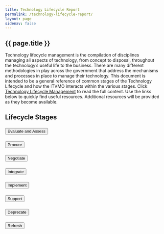 ```yaml
---
title: Technology Lifecycle Report
permalink: /technology-lifecycle-report/
layout: page
sidenav: false
---
```


<section class="grid-container padding-left-0 padding-right-1">
<h1 class="margin-top-0">{{ page.title }}</h1>

<div class="margin-bottom-2">Technology lifecycle management is the compilation of disciplines managing all aspects of technology, from concept to disposal, throughout the technology’s useful life to the business. There are many different methodologies in play across the government that address the mechanisms and processes in place to manage their technology. This document is intended to be a general reference of common stages of the Technology Lifecycle and how the ITVMO interacts within the various stages. Click <a href="{{site.baseurl}}/assets/files/tlr/TLC-Report-FINAL.pdf" target="_blank" aria-label="Technology Lifecycle Management">Technology Lifecycle Management</a> to read the full content. Use the links below to quickly find useful resources. Additional resources will be provided as they become available.</div>

<h2>Lifecycle Stages</h2>
<div class="usa-accordion">
      <!-- Use the accurate heading level to maintain the document outline -->
      <h3 class="usa-accordion__heading">
        <button class="usa-accordion__button" aria-expanded="false" aria-controls="b-a1">
          Evaluate and Assess
        </button>
      </h3>
      <div id="b-a1" class="usa-accordion__content" hidden="">
        <div class="grid-row flex-align-center">
            <div class="tablet:grid-col-8 padding-right-2">
              <p>Business analysts and business leadership need to communicate with technology analysts (EA, DA) and technology leadership to brainstorm viable paths forward. It is also the primary point to look for innovation opportunities to improve process, performance and productivity. It is with this understanding that the intersection between the business needs and the technical environment comes to consensus on appropriate technologies to create the solution. The solution does not necessarily imply a 100% new approach. It should leverage existing assets, software, services and technologies to maximize the value to the organization.</p>
            </div>
            <div class="tablet:grid-col-4 container">
              <div class="padding-x-2 radius-lg border-05 border-primary-lighter">
                  <p class="font-sans-md margin-top-2"><strong>User Story - FAQ</strong></p>
                  <p><a href="{{site.baseurl}}/assets/files/tlr/What-vendors-provide-cloud-based-services-that-are-FedRamp-certified-508.pdf">What vendors provide cloud based services that are FedRamp certified?</a></p>
                  <p><a href="{{site.baseurl}}/assets/files/tlr/How-do-BICs-support-small-business-508.pdf">How do BICs support small business?</a></p>
                  <p><a href="{{site.baseurl}}/assets/files/tlr/how-many-orgs-compare-it-budget-similiar.pdf">How does my organization compare in terms of IT budget with other federal organizations of similar size?</a></p>
              </div>
            </div>
        </div>
        <section class="grid-row grid-gap margin-top-4">
          <div class="grid-col-12 tablet:grid-col-6">
            <div class="bg-primary-lighter padding-105">
              <h4 class="margin-0">Tools, Utilities, and Dashboards</h4>
            </div>
            <div class="padding-left-105 margin-bottom-4">
              <p class="margin-bottom-0"><strong><a href="https://d2d.gsa.gov/report/acquisition-analytics">Acquisition Analytics</a></strong></p>
              <p class="margin-top-05">A D2D dashboard that provides cost analysis by vendor and product. It is useful in determining historical vendor product pricing.</p>
            </div>
            <div class="padding-left-105 margin-bottom-4">
              <p class="margin-bottom-0"><strong><a href="https://www.fedramp.gov/program-basics/">FedRAMP</a></strong></p>
              <p class="margin-top-05">The Federal Risk and Authorization Management Program (FedRAMP) provides a cost-effective, risk-based approach for the adoption and use of cloud services.</p>
            </div>
            <div class="padding-left-105 margin-bottom-4">
              <p class="margin-bottom-0"><strong><a href="https://d2d.gsa.gov/report/operational-reporting-workbench">Operational Reporting Workbench</a></strong></p>
              <p class="margin-top-05">A D2D dashboard that provides a mechanism to view obligations and filter by spend type, business tier and agency.</p>
            </div>
          </div>
          <div class="grid-col-12 tablet:grid-col-6">
            <div class="bg-primary-lighter padding-105">
              <h4 class="margin-0">Informational Resources</h4>
            </div>
            <div class="padding-left-105 margin-bottom-4">
              <p class="margin-bottom-0"><strong><a href="https://nps.edu/documents/105938399/111521674/SYM-AM-18-086-021_Wydler.pdf/a8c96bf6-3c59-4327-b296-3c5c0b28fb3d?version=1.0">Conducting Viability Assessments for Acquisition Planning</a></strong></p>
              <p class="margin-top-05">A paper documenting a viability assessment method as a best practice, offering ideas on how to conduct an early assessment, and suggests metrics for measuring success.</p>
            </div>
            <div class="padding-left-105 margin-bottom-4">
              <p class="margin-bottom-0"><strong><a href="https://www.ncbi.nlm.nih.gov/pmc/articles/PMC6145477/">Implementing an Information System Strategy</a></strong></p>
              <p class="margin-top-05">An integrated AoA and project management, cost benefit and risk analysis framework for analyzing new or emerging alternatives.</p>
            </div>
            <div class="padding-left-105 margin-bottom-4">
              <p class="margin-bottom-0"><strong><a href="https://hallways.cap.gsa.gov/app/#/gateway/it-acquisition-university/48120/pricing-procuring-and-migrating-to-cloud-services">Pricing, Procuring and Migrating to Cloud Services</a></strong></p>
              <p class="margin-top-05">A video on pricing, procuring, and migrating to Cloud Services.</p>
            </div>
          </div>
        </section>
      </div>
      <h3 class="usa-accordion__heading">
        <button class="usa-accordion__button" aria-expanded="false" aria-controls="b-a2">
         Procure
        </button>
      </h3>
      <div id="b-a2" class="usa-accordion__content" hidden="">
      <div class="grid-row flex-align-center">
            <div class="tablet:grid-col-8 padding-right-2">
              <p>The procurement stage utilizes the requirements and objectives laid out in the assessment phase. It identifies the necessary technology assets and the logistics/timeline of required purchases, as well as the funding sources/investment for them.</p>
              <p>The appropriate contract vehicles and qualified vendors are evaluated to determine the pool of suppliers that can best fulfill the requirements. Vendor evaluation criteria must meet (but not limited to) the standards of a vendor health assessment which determines:</p>
              <ul>
                <li>Financial stability</li>
                <li>Risk and security assessment</li>
                <li>Supply chain constraints</li>
              </ul>
              <p>It considers resource availability, funding, timeline and other constraints to execute the established plan and move the initiative forward to contract and negotiation.</p>
            </div>
            <div class="tablet:grid-col-4 container">
              <div class="padding-x-2 radius-lg border-05 border-primary-lighter">
                  <p class="font-sans-md margin-top-2"><strong>User Story - FAQ</strong></p>
                  <p><a href="{{site.baseurl}}/assets/files/tlr/What-have-other-agencies-paid-for-a-similar-product-or-service-508.pdf">What have other agencies paid for a similar product or service?</a></p>
                  <p><a href="{{site.baseurl}}/assets/files/tlr/What-are-the-obligations-by-BIC-and-which-agencies-use-them-508.pdf">What are the obligations by BIC and which agencies use them?</a></p>
                  <p><a href="{{site.baseurl}}/assets/files/tlr/What-is-the-OEM-and-vendor-spend-by-agency-508.pdf">What is the OEM and vendor spend by agency?</a></p>
                  <p><a href="{{site.baseurl}}/assets/files/tlr/percent-product-services-small-business.pdf">What percent of products or services are provided by small businesses?</a></p>
                  <p><a href="{{site.baseurl}}/assets/files/tlr/what-products-bic-solutions.pdf">What product and vendors are available via BIC solutions?</a></p>
              </div>
            </div>  
      </div>
      <section class="grid-row grid-gap margin-top-4">
          <div class="grid-col-12 tablet:grid-col-6">
            <div class="bg-primary-lighter padding-105">
              <h4 class="margin-0">Tools, Utilities, and Dashboards</h4>
            </div>
            <div class="padding-left-105 margin-bottom-4">
              <p class="margin-bottom-0"><strong><a href="https://d2d.gsa.gov/report/acquisition-analytics">Acquisition Analytics</a></strong></p>
              <p class="margin-top-05">A D2D dashboard that provides cost analysis by vendor and product. It is useful in determining historical vendor product pricing.</p>
            </div>
            <div class="padding-left-105 margin-bottom-4">
              <p class="margin-bottom-0"><strong><a href="https://d2d.gsa.gov/report/cm-reporting-workbench-cmr-new">CM Reporting Workbench</a></strong></p>
              <p class="margin-top-05">The Category Management Reporting Workbench allows the user to explore awards, contract inventory, small business comparisons and other analytics</p>
            </div>
            <div class="padding-left-105 margin-bottom-4">
              <p class="margin-bottom-0"><strong><a href="https://d2d.gsa.gov/report/small-business-dashboard">Small Business Dashboard</a></strong></p>
              <p class="margin-top-05">The Small Business Dashboard provides a means to view the performance of small businesses in the government.</p>
            </div>
          </div>
          <div class="grid-col-12 tablet:grid-col-6">
            <div class="bg-primary-lighter padding-105">
              <h4 class="margin-0">Informational Resources</h4>
            </div>
            <div class="padding-left-105 margin-bottom-4">
              <p class="margin-bottom-0"><strong><a href="https://www.dau.edu/cop/ace/DAU%20Sponsored%20Documents/DoD_IGCE_for_SA_Handbook.pdf">IGCE Handbook for Services Acquisition</a></strong></p>
              <p class="margin-top-05">DoD handbook on Independent Government Cost Estimate (IGCE).</p>
            </div>
            <div class="padding-left-105 margin-bottom-4">
              <p class="margin-bottom-0"><strong><a href="https://event.nps.edu/conf/app/researchsymposium/unsecured/file/553/SYM-AM-19-085_Panel%2026_Leary.pdf">Information Technology Acquisition Best Practices</a></strong></p>
              <p class="margin-top-05">A report that provides recommendations for best practices, frameworks, and models that will improve IT acquisitions and modernization efforts for network services.</p>
            </div>
            <div class="padding-left-105 margin-bottom-4">
              <p class="margin-bottom-0"><strong><a href="https://techfarhub.cio.gov/handbook/">TechFAR Handbook</a></strong></p>
              <p class="margin-top-05">This is USDS' handbook on procuring agile software development.</p>
            </div>
          </div>
        </section>
      </div>
      <!-- Use the accurate heading level to maintain the document outline -->
      <h3 class="usa-accordion__heading">
        <button class="usa-accordion__button" aria-expanded="false" aria-controls="b-a3">
          Negotiate
        </button>
      </h3>
      <div id="b-a3" class="usa-accordion__content" hidden="">
      <div class="grid-row">
            <div class="tablet:grid-col-8 padding-right-2">
            <p>In the negotiate stage it is important to look at the big picture and understand contracts and contract term periods. This is the stage where consolidation can occur and economies of scale can be leveraged for the organization.</p>
            <p>Although oftentimes impractical, it is useful for the contract period to align with the funding period. It provides for smoother transactions on the financial side over time.
            </p>
            </div>
            <div class="tablet:grid-col-4 container">
            <div class="padding-x-2 radius-lg border-05 border-primary-lighter">
                <p class="font-sans-md margin-top-2"><strong>User Story - FAQ</strong></p>
                <p><a href="{{site.baseurl}}/assets/files/tlr/What-have-other-agencies-paid-for-a-similar-product-or-service-508.pdf" target="_blank">What have other agencies paid for a similar product or service?</a></p>
                <p><a href="{{site.baseurl}}/assets/files/tlr/agency-duplicate-contracts.pdf" target="_blank">Does my agency have any duplicative contracts, or multiple contracts with the same vendor for similar services?</a></p>
                <p><a href="{{site.baseurl}}/assets/files/tlr/how-much-agency-bic-contracts.pdf" target="_blank">How much does my agency utilize small business via BIC contracts?</a></p>
             </div>
            </div>  
      </div>
      <section class="grid-row grid-gap margin-top-4">
          <div class="grid-col-12 tablet:grid-col-6">
            <div class="bg-primary-lighter padding-105">
              <h4 class="margin-0">Tools, Utilities, and Dashboards</h4>
            </div>
            <div class="padding-left-105 margin-bottom-4">
              <p class="margin-bottom-0"><strong><a href="https://d2d.gsa.gov/report/acquisition-analytics">Acquisition Analytics</a></strong></p>
              <p class="margin-top-05">A D2D dashboard that provides cost analysis by vendor and product. It is useful in determining historical vendor product pricing.</p>
            </div>
            <div class="padding-left-105 margin-bottom-4">
              <p class="margin-bottom-0"><strong><a href="https://d2d.gsa.gov/report/cm-reporting-workbench-cmr-new">CM Reporting Workbench</a></strong></p>
              <p class="margin-top-05">The Category Management Reporting Workbench allows the user to explore waards, contract inventory, small business comparisons and other analytics</p>
            </div>
          </div>
          <div class="grid-col-12 tablet:grid-col-6">
            <div class="bg-primary-lighter padding-105">
              <h4 class="margin-0">Informational Resources</h4>
            </div>
            <div class="padding-left-105 margin-bottom-4">
              <p class="margin-bottom-0"><strong><a href="https://www.acquisition.gov/far/part-15#FAR_15_405">FAR Part 15 15.405 Price Negotiation</a></strong></p>
              <p class="margin-top-05">FAR part 15.Sections 405 and 408 provide details on price negotiation, solicitation provisions and contract clauses - fee incentives.</p>
            </div>
          </div>
        </section>
      </div>
      <!-- Use the accurate heading level to maintain the document outline -->
      <h3 class="usa-accordion__heading">
        <button class="usa-accordion__button" aria-expanded="false" aria-controls="b-a4">
          Integrate
        </button>
      </h3>
      <div id="b-a4" class="usa-accordion__content" hidden="">
        <div class="grid-row">
            <div class="tablet:grid-col-8 padding-right-2">
            <p>This stage of the TLC begins the operational lifecycle. It is where considerations around change, down time, risk and operational disruption are evaluated to finalize the implementation plan that integrates into the current technology landscape. Depending on the type of initiative, many different disciplines (ITIL, Service Management, PMI, SDLC, etc) may be engaged to follow through from the design effort to implementation. A critical aspect of this stage of the TLC is inventory tracking and management of assets. Physical assets as well as soft assets, such as software licensing, are inventoried by an auditable process to safeguard the organization’s expenditures and meet compliance (vendor, government) requirements. The inventory and asset management practices established at this point are key to tracking the disposition and dependencies of the items throughout their useful life.</p>
            <p><strong>NOTE:</strong> Links to additional government wide resources will be shown as they become available.</p>
            </div>
            <div class="tablet:grid-col-4 container">
            <div class="padding-x-2 radius-lg border-05 border-primary-lighter">
                <p class="font-sans-md margin-top-2"><strong>Agency Specific Resources:</strong></p>
                <p>Agency specific CMDB, inventory management systems or asset databases will be valuable resources for this stage.</p>
             </div>
            </div>  
      </div>
      </div>
      <!-- Use the accurate heading level to maintain the document outline -->
      <h3 class="usa-accordion__heading">
        <button class="usa-accordion__button" aria-expanded="false" aria-controls="b-a5">
          Implement
        </button>
      </h3>
      <div id="b-a5" class="usa-accordion__content" hidden="">
        <div class="grid-row">
            <div class="tablet:grid-col-8 padding-right-2">
            <p>Implementation consists of all the items related to deployment and achieving steady state. This would include all types of quality assurance, regression testing, performance testing, acceptance testing and preparation of production environments. It provides a plan and roadmap that takes the initiative to the point where it is in use and provides value to the organization. Communication to the impacted constituents is critical to the success of the implementation. Whether it is an enterprise-wide system replacement, network speed, architecture change, or simply provisioning a license, the constituents must be informed of the schedule, trained appropriately and understand the impact. The results and execution of the change management plans from the integration stage are critical to the success of the actual deployment.</p>
            </div>
            <div class="tablet:grid-col-4 container">
            <div class="padding-x-2 radius-lg border-05 border-primary-lighter">
                <p class="font-sans-md margin-top-2"><strong>Agency Specific Resources:</strong></p>
                <p>Agency specific PPM tools, project plans and change management plans will be valuable resources for this stage.</p>
             </div>
            </div>  
      </div>
        <section class="grid-row grid-gap margin-top-4">
          <div class="grid-col-12 tablet:grid-col-6">
            <div class="bg-primary-lighter padding-105">
              <h4 class="margin-0">Tools, Utilities, and Dashboards</h4>
            </div>
            <div class="padding-left-105 margin-bottom-4">
              <p class="margin-bottom-0"><strong><a href="https://d2d.gsa.gov/report/cm-reporting-workbench-cmr-new">CM Reporting Workbench</a></strong></p>
              <p class="margin-top-05">The Category Management Reporting Workbench allows the user to explore waards, contract inventory, small business comparisons and other analytics</p>
            </div>
          </div>
          <div class="grid-col-12 tablet:grid-col-6">
            <div class="bg-primary-lighter padding-105">
              <h4 class="margin-0">Informational Resources</h4>
            </div>
            <div class="padding-left-105 margin-bottom-4">
              <p class="margin-bottom-0"><strong><a href="https://www.dau.edu/cop/it/DAU%20Sponsored%20Documents/Contracting%20Considerations%20for%20Agile%20Solutions%20v1.0.pdf">Contracting Considerations for Agile Solutions</a></strong></p>
              <p class="margin-top-05">Key Agile Concepts and Sample Work Statement Language.</p>
            </div>
            <div class="padding-left-105 margin-bottom-4">
              <p class="margin-bottom-0"><strong><a href="https://tech.gsa.gov/playbooks/tbm/">Technology Business Management Playbook</a></strong></p>
              <p class="margin-top-05">2019 playbook on how to implement TBM in the federal government.</p>
            </div>
          </div>
        </section>
      </div>
       <!-- Use the accurate heading level to maintain the document outline -->
      <h3 class="usa-accordion__heading">
        <button class="usa-accordion__button" aria-expanded="false" aria-controls="b-a6">
          Support
        </button>
      </h3>
      <div id="b-a6" class="usa-accordion__content" hidden="">
        <div class="grid-row">
            <div class="tablet:grid-col-8 padding-right-2">
            <p>No technology system or service operates without support. Support provides the basis for long term client success in enabling the mission with technology. Support comes into play in many facets and is likely provided in a tiered structure by the operational team or a specific support team. It includes but is not limited to direct assistance to the client base, ongoing maintenance, patching and upgrades of SaaS systems to the current release. Some support may be implemented by automated tools while other is done manually by the operational or support team.</p>
            <p><strong>NOTE:</strong> Links to additional government wide resources will be shown as they become available.</p>
            </div>
            <div class="tablet:grid-col-4 container">
            <div class="padding-x-2 radius-lg border-05 border-primary-lighter">
                <p class="font-sans-md margin-top-2"><strong>Agency Specific Resources:</strong></p>
                <p>Agency specific support tools, ticketing systems and incident response play an important role within this stage. Data from these systems can provide useful metrics for understanding vendor and product performance.</p>
             </div>
            </div>  
      </div>
      </div>
      <!-- Use the accurate heading level to maintain the document outline -->
      <h3 class="usa-accordion__heading">
        <button class="usa-accordion__button" aria-expanded="false" aria-controls="b-a7">
          Deprecate
        </button>
      </h3>
      <div id="b-a7" class="usa-accordion__content" hidden="">
        <div class="grid-row">
            <div class="tablet:grid-col-8 padding-right-2">
            <p>Near the end of the technology lifecycle some technologies themselves or features and functions of the technology may lose favor in light of newer technologies, faster performance, richer feature set, etc. Although the technology may remain available or allowed, at this point it is possibly not secure, not recommended, inefficient, or its shortcomings overshadow its value. This impacts all forms of technology, including software, hardware, systems, architecture and process.</p>
            <p><strong>NOTE:</strong> Links to additional government wide resources will be shown as they become available.</p>
            </div>
            <div class="tablet:grid-col-4 container">
            <div class="padding-x-2 radius-lg border-05 border-primary-lighter">
                <p class="font-sans-md margin-top-2"><strong>Agency Specific Resources:</strong></p>
                <p>Understanding the dependencies from an agency specific CMDB and aligning to the vendor roadmap or upgrade path are key to defining the path forward.</p>
             </div>
            </div>  
      </div>
      </div>
      <!-- Use the accurate heading level to maintain the document outline -->
      <h3 class="usa-accordion__heading">
        <button class="usa-accordion__button" aria-expanded="false" aria-controls="b-a8">
          Refresh
        </button>
      </h3>
      <div id="b-a8" class="usa-accordion__content" hidden="">
        <div class="grid-row">
            <div class="tablet:grid-col-8 padding-right-2">
            <p>Whether it is the modernization of old technology to new, or the replacement of existing technology at the end of its lifespan,  it is important to determine the value to the organization and government as an input for evaluating and assessing future technology needs. Refresh objectives are driven by past performance and future business strategies to optimize the devices and system components supporting the goals of the organization. Data gathered from other aspects of the TLC should inform which products or vendors have fallen short of expectation and which products or vendors have exceeded expectation. These data generally relate to physical hardware assets in the areas of network, voice and end user devices but also should apply to software related services.</p>
            <p><strong>NOTE:</strong> Links to additional government wide resources will be shown as they become available.</p>
            </div>
            <div class="tablet:grid-col-4 container">
            <div class="padding-x-2 radius-lg border-05 border-primary-lighter">
                <p class="font-sans-md margin-top-2"><strong>Agency Specific Resources:</strong></p>
                <p>Total Cost of Ownership (TCO) inclusive of support, downtime and repair costs should be weighed against just replacement cost to maximize ROI and value to the agency.</p>
             </div>
            </div>  
      </div>
      </div>
</div>
<br />
</section>

